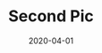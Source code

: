 ---
title: "Second Pic"
date: "2020-04-01"
description: "This pic jndfajknskvjnsfjkvncjkadsnckjsnvckjsdfnjkvdfn"
---